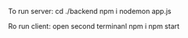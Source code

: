 To run server:
cd ./backend
npm i
nodemon app.js

Ro run client:
open second terminanl
npm i
npm start